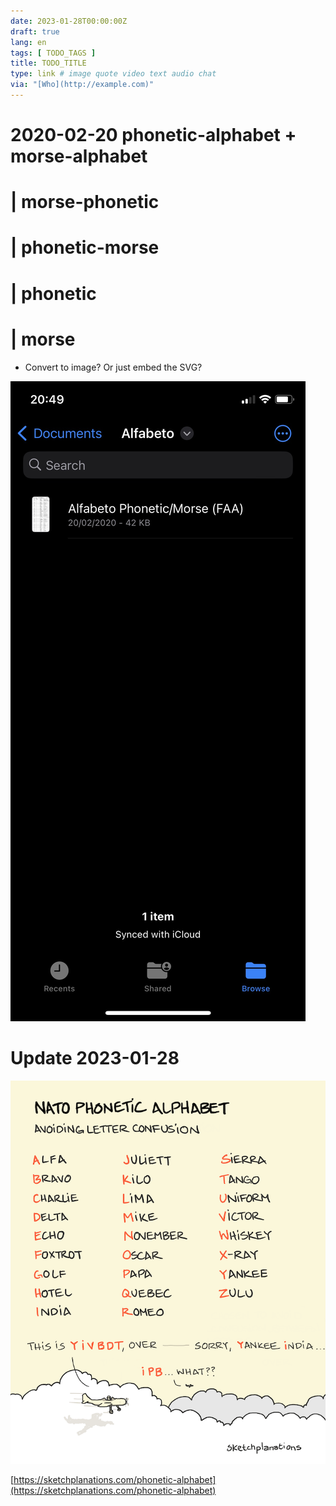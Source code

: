 ```yaml
---
date: 2023-01-28T00:00:00Z
draft: true
lang: en
tags: [ TODO_TAGS ]
title: TODO_TITLE
type: link # image quote video text audio chat
via: "[Who](http://example.com)"
---
```



# 2020-02-20 phonetic-alphabet + morse-alphabet
# | morse-phonetic
# | phonetic-morse
# | phonetic
# | morse


* Convert to image? Or just embed the SVG?

![2020-02-20 phonetic-alphabet + morse-alphabet](2020-02-20%20phonetic-alphabet%20+%20morse-alphabet.jpeg)

# Update 2023-01-28


![2020-02-20 phonetic-alphabet + morse-alphabet-1](2020-02-20%20phonetic-alphabet%20+%20morse-alphabet-1.png)

[https://sketchplanations.com/phonetic-alphabet](https://sketchplanations.com/phonetic-alphabet)

